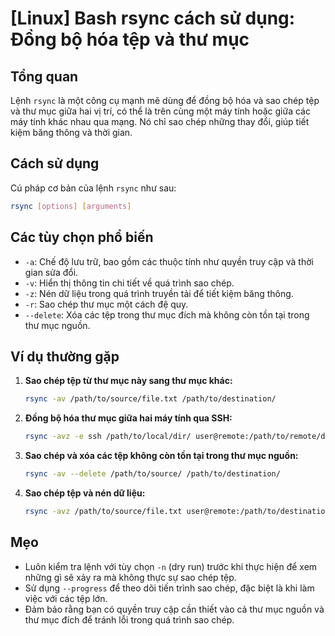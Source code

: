 # [Linux] Bash rsync cách sử dụng: Đồng bộ hóa tệp và thư mục

## Tổng quan
Lệnh `rsync` là một công cụ mạnh mẽ dùng để đồng bộ hóa và sao chép tệp và thư mục giữa hai vị trí, có thể là trên cùng một máy tính hoặc giữa các máy tính khác nhau qua mạng. Nó chỉ sao chép những thay đổi, giúp tiết kiệm băng thông và thời gian.

## Cách sử dụng
Cú pháp cơ bản của lệnh `rsync` như sau:

```bash
rsync [options] [arguments]
```

## Các tùy chọn phổ biến
- `-a`: Chế độ lưu trữ, bao gồm các thuộc tính như quyền truy cập và thời gian sửa đổi.
- `-v`: Hiển thị thông tin chi tiết về quá trình sao chép.
- `-z`: Nén dữ liệu trong quá trình truyền tải để tiết kiệm băng thông.
- `-r`: Sao chép thư mục một cách đệ quy.
- `--delete`: Xóa các tệp trong thư mục đích mà không còn tồn tại trong thư mục nguồn.

## Ví dụ thường gặp
1. **Sao chép tệp từ thư mục này sang thư mục khác:**
   ```bash
   rsync -av /path/to/source/file.txt /path/to/destination/
   ```

2. **Đồng bộ hóa thư mục giữa hai máy tính qua SSH:**
   ```bash
   rsync -avz -e ssh /path/to/local/dir/ user@remote:/path/to/remote/dir/
   ```

3. **Sao chép và xóa các tệp không còn tồn tại trong thư mục nguồn:**
   ```bash
   rsync -av --delete /path/to/source/ /path/to/destination/
   ```

4. **Sao chép tệp và nén dữ liệu:**
   ```bash
   rsync -avz /path/to/source/file.txt user@remote:/path/to/destination/
   ```

## Mẹo
- Luôn kiểm tra lệnh với tùy chọn `-n` (dry run) trước khi thực hiện để xem những gì sẽ xảy ra mà không thực sự sao chép tệp.
- Sử dụng `--progress` để theo dõi tiến trình sao chép, đặc biệt là khi làm việc với các tệp lớn.
- Đảm bảo rằng bạn có quyền truy cập cần thiết vào cả thư mục nguồn và thư mục đích để tránh lỗi trong quá trình sao chép.